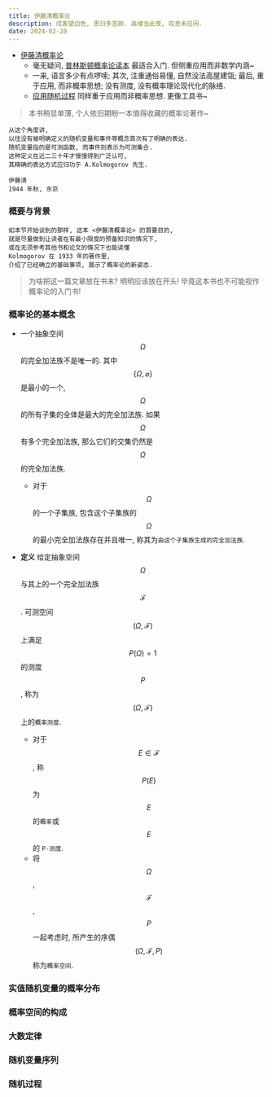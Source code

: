 ```yaml
---
title: 伊藤清概率论
description: 戍客望边色, 思归多苦颜. 高楼当此夜, 叹息未应闲.
date: 2024-02-20
---
```


- [伊藤清概率论](https://book.douban.com/subject/35349476/)
  - 毫无疑问,
    [普林斯顿概率论读本](https://book.douban.com/subject/35193606/)
    最适合入门. 但侧重应用而非数学内涵~
  - 一来, 语言多少有点啰嗦;
    其次, 注重通俗易懂, 自然没法高屋建瓴;
    最后, 重于应用, 而非概率思想; 没有测度, 没有概率理论现代化的脉络.
  - [应用随机过程](https://book.douban.com/subject/26761202/)
    同样重于应用而非概率思想. 更像工具书~

> 本书稍显单薄, 个人依旧期盼一本值得收藏的概率论著作~

```
从这个角度讲,
以往没有被明确定义的随机变量和事件等概念首次有了明确的表达.
随机变量指的是可测函数, 而事件则表示为可测集合.
这种定义在近二三十年才慢慢得到广泛认可,
其精确的表达方式应归功于 A.Kolmogorov 先生.

伊藤清
1944 年秋, 东京
```

### 概要与背景

```
如本节开始谈到的那样, 这本 <伊藤清概率论> 的首要目的,
就是尽量做到让读者在有最小限度的预备知识的情况下,
或在无须参考其他书和论文的情况下也能读懂
Kolmogorov 在 1933 年的著作里,
介绍了已经确立的基础事项, 展示了概率论的新姿态.
```

> 为啥把这一篇文章放在书末? 明明应该放在开头!
  毕竟这本书也不可能视作概率论的入门书!

### 概率论的基本概念

- 一个抽象空间
  $$ Ω $$
  的完全加法族不是唯一的. 其中
  $$ \{ Ω, \varnothing \} $$
  是最小的一个,
  $$ Ω $$
  的所有子集的全体是最大的完全加法族. 如果
  $$ Ω $$
  有多个完全加法族, 那么它们的交集仍然是
  $$ Ω $$
  的完全加法族.
  - 对于
    $$ Ω $$
    的一个子集族, 包含这个子集族的
    $$ Ω $$
    的最小完全加法族存在并且唯一,
    称其为`由这个子集族生成的完全加法族`.

- __定义__ 给定抽象空间
  $$ Ω $$
  与其上的一个完全加法族
  $$ \mathcal{F} $$.
  可测空间
  $$ (Ω, \mathcal{F}) $$
  上满足
  $$ P(Ω) = 1 $$
  的测度
  $$ P $$,
  称为
  $$ (Ω, \mathcal{F}) $$
  上的`概率测度`.
  - 对于
    $$ E \in \mathcal{F} $$,
    称
    $$ P(E) $$
    为
    $$ E $$
    的`概率`或
    $$ E $$
    的 `P-测度`.
  - 将
    $$ Ω $$,
    $$ \mathcal{F} $$,
    $$ P $$
    一起考虑时, 所产生的序偶
    $$ (Ω, \mathcal{F}, P) $$
    称为`概率空间`.

### 实值随机变量的概率分布

### 概率空间的构成

### 大数定律

### 随机变量序列

### 随机过程

